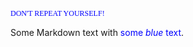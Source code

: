 <font style="color:blue;font-size:12px;font-family:'黑体'">DON'T REPEAT YOURSELF!</font>
<p>Some Markdown text with <span style="color:blue">some <em>blue</em> text</span>.</p>
